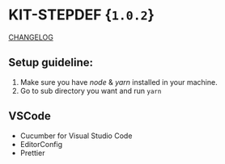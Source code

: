 # KIT-STEPDEF {`1.0.2`}

[CHANGELOG](./CHANGELOG.md)

## Setup guideline:

1. Make sure you have _node_ & _yarn_ installed in your machine.
2. Go to sub directory you want and run `yarn`

## VSCode

- Cucumber for Visual Studio Code
- EditorConfig
- Prettier
